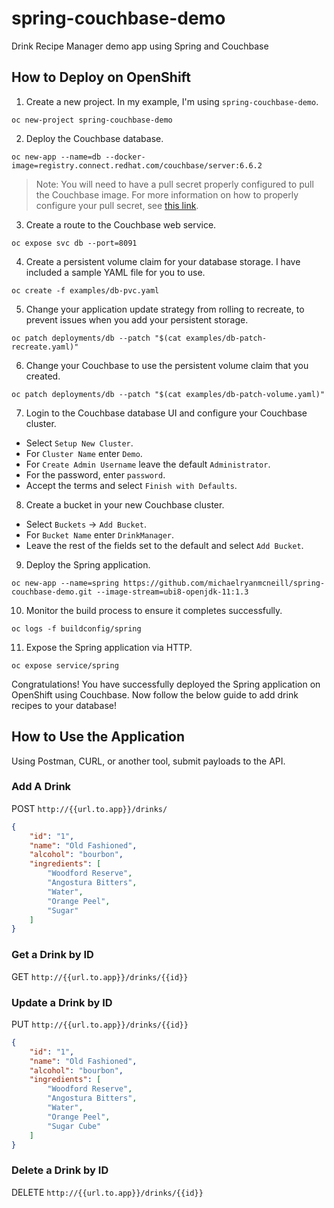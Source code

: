 # spring-couchbase-demo
Drink Recipe Manager demo app using Spring and Couchbase

## How to Deploy on OpenShift
1. Create a new project. In my example, I'm using `spring-couchbase-demo`.
```
oc new-project spring-couchbase-demo
```

2. Deploy the Couchbase database. 
```
oc new-app --name=db --docker-image=registry.connect.redhat.com/couchbase/server:6.6.2
```
> Note: You will need to have a pull secret properly configured to pull the Couchbase image. For more information on how to properly configure your pull secret, see [this link](https://catalog.redhat.com/software/containers/couchbase/server/59f051fa2937384ff320d995?container-tabs=gti).
3. Create a route to the Couchbase web service.
```
oc expose svc db --port=8091
```
4. Create a persistent volume claim for your database storage. I have included a sample YAML file for you to use.
```
oc create -f examples/db-pvc.yaml
```
5. Change your application update strategy from rolling to recreate, to prevent issues when you add your persistent storage.
```
oc patch deployments/db --patch "$(cat examples/db-patch-recreate.yaml)"
```
6. Change your Couchbase to use the persistent volume claim that you created. 
```
oc patch deployments/db --patch "$(cat examples/db-patch-volume.yaml)"
```
7. Login to the Couchbase database UI and configure your Couchbase cluster.

- Select `Setup New Cluster`.
- For `Cluster Name` enter `Demo`.
- For `Create Admin Username` leave the default `Administrator`.
- For the password, enter `password`. 
- Accept the terms and select `Finish with Defaults`.

8. Create a bucket in your new Couchbase cluster.

- Select `Buckets` -> `Add Bucket`.
- For `Bucket Name` enter `DrinkManager`.
- Leave the rest of the fields set to the default and select `Add Bucket`. 

9. Deploy the Spring application. 
```
oc new-app --name=spring https://github.com/michaelryanmcneill/spring-couchbase-demo.git --image-stream=ubi8-openjdk-11:1.3
```
10. Monitor the build process to ensure it completes successfully.
```
oc logs -f buildconfig/spring
```
11. Expose the Spring application via HTTP.
```
oc expose service/spring
```

Congratulations! You have successfully deployed the Spring application on OpenShift using Couchbase. Now follow the below guide to add drink recipes to your database!

## How to Use the Application

Using Postman, CURL, or another tool, submit payloads to the API. 

### Add A Drink
POST `http://{{url.to.app}}/drinks/`
```json
{
    "id": "1",
    "name": "Old Fashioned",
    "alcohol": "bourbon",
    "ingredients": [
        "Woodford Reserve",
        "Angostura Bitters",
        "Water",
        "Orange Peel",
        "Sugar"
    ]
}
```

### Get a Drink by ID
GET `http://{{url.to.app}}/drinks/{{id}}`

### Update a Drink by ID
PUT `http://{{url.to.app}}/drinks/{{id}}`
```json
{
    "id": "1",
    "name": "Old Fashioned",
    "alcohol": "bourbon",
    "ingredients": [
        "Woodford Reserve",
        "Angostura Bitters",
        "Water",
        "Orange Peel",
        "Sugar Cube"
    ]
}
```

### Delete a Drink by ID
DELETE `http://{{url.to.app}}/drinks/{{id}}`